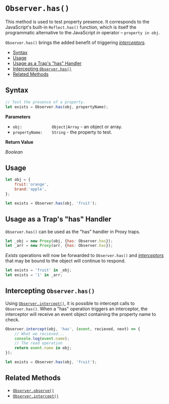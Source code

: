 # `Observer.has()`

This method is used to test property presence. It corresponds to the JavaScript's built-in `Reflect.has()` function, which is itself the programmatic alternative to the JavaScript *in* operator – `property in obj`.

`Observer.has()` brings the added benefit of triggering [*interceptors*](../intercept).

+ [Syntax](#syntax)
+ [Usage](#usage)
+ [Usage as a Trap's "has" Handler](#usage-as-a-traps-has-handler)
+ [Intercepting `Observer.has()`](#Intercepting-observer.has)
+ [Related Methods](#related-methods)

## Syntax

```js
// Test the presence of a property.
let exists = Observer.has(obj, propertyName);
```

**Parameters**

+ `obj:             Object|Array` - an object or array.
+ `propertyName:    String` - the property to test.

**Return Value**

*Boolean*

## Usage

```js
let obj = {
    fruit:'orange',
    brand:'apple',
};

let exists = Observer.has(obj, 'fruit');
```

## Usage as a Trap's "has" Handler

`Observer.has()` can be used as the "has" handler in Proxy traps.

```js
let _obj = new Proxy(obj, {has: Observer.has});
let _arr = new Proxy(arr, {has: Observer.has});
```

*Exists* operations will now be forwarded to `Observer.has()` and [*interceptors*](../intercept) that may be bound to the object will continue to respond.

```js
let exists = 'fruit' in _obj;
let exists = '1' in _arr;
```

## Intercepting `Observer.has()`

Using [`Observer.intercept()`](../intercept), it is possible to intercept calls to `Observer.has()`. When a "has" operation triggers an interceptor, the interceptor will receive an event object containing the property name to check.

```js
Observer.intercept(obj, 'has', (event, recieved, next) => {
    // What we recieved...
    console.log(event.name);
    // The read operation
    return event.name in obj;
});

let exists = Observer.has(obj, 'fruit');
```

## Related Methods

+ [`Observer.observe()`](../observe)
+ [`Observer.intercept()`](../intercept)
